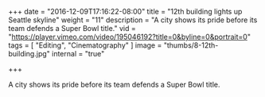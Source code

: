 +++
date = "2016-12-09T17:16:22-08:00"
title = "12th building lights up Seattle skyline"
weight = "11"
description = "A city shows its pride before its team defends a Super Bowl title."
vid = "https://player.vimeo.com/video/195046192?title=0&byline=0&portrait=0"
tags = [ "Editing", "Cinematography" ]
image = "thumbs/8-12th-building.jpg"
internal = "true"

+++

A city shows its pride before its team defends a Super Bowl title.
